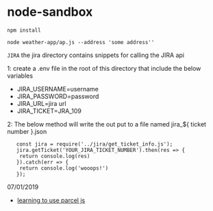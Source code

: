 # node-sandbox


```npm install ```
 
```node weather-app/ap.js --address 'some address''```





```JIRA```
the jira directory contains snippets for calling the JIRA api

1: create a .env file in the root of this directory that include the below variables
- JIRA_USERNAME=username
- JIRA_PASSWORD=password
- JIRA_URL=jira url
- JIRA_TICKET=JRA_109

2: The below method will write the out put to a file named jira_${ ticket number }.json

```
   const jira = require('../jira/get_ticket_info.js');
   jira.getTicket('YOUR_JIRA_TICKET_NUMBER').then(res => {
   	return console.log(res)
   }).catch(err => {
   	return console.log('wooops!')
   });

```



07/01/2019
- [learning to use parcel js](https://parceljs.org/)



